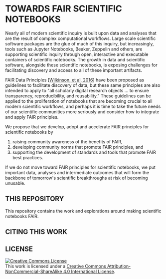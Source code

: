 # TOWARDS FAIR SCIENTIFIC NOTEBOOKS

Nearly all of modern scientific inquiry is built upon data and analyses that are the result of complex computational workflows.  Large scale scientific software packages are the glue of much of this inquiry, but increasingly, tools such as Jupyter Notebooks, Beaker, Zeppelin and others, are supporting scientific inquiry through open, interactive and executable containers of scientific notebooks.  The growth in data and scientific software, alongside these scientific notebooks, is exposing challenges for facilitating discovery and access to all of these important artifacts. 


FAIR Data Principles [[Wilkinson, et al, 2016](http://doi.org/10.1038/sdata.2016.18)] have been proposed as guidelines to facilitate discovery of data, but these same principles are also intended to apply to "all scholarly digital research objects ... to ensure transparency, reproducibility, and reusability."  These guidelines can be applied to the proliferation of notebooks that are becoming crucial to all modern scientific workflows, and perhaps it is time to take the future needs of our scientific communities more seriously and consider how to integrate and apply FAIR principles.

We propose that we develop, adopt and accelerate FAIR principles for scientific notebooks by 

1. raising community awareness of the benefits of FAIR, 
1. developing community norms that promote FAIR principles, and 
1. supporting the development of standards and tools that promote FAIR best practices.  

If we do not move toward FAIR principles for scientific notebooks, we put important data, analyses and intermediate outcomes that will form the backbone of tomorrow's scientific breakthroughs at risk of becoming unusable.

## THIS REPOSITORY

This repository contains the work and explorations around making scientific notebooks FAIR.

## CITING THIS WORK

## LICENSE
<a rel="license" href="http://creativecommons.org/licenses/by-nc-sa/4.0/"><img alt="Creative Commons License" style="border-width:0" src="https://i.creativecommons.org/l/by-nc-sa/4.0/88x31.png" /></a><br />This work is licensed under a <a rel="license" href="http://creativecommons.org/licenses/by-nc-sa/4.0/">Creative Commons Attribution-NonCommercial-ShareAlike 4.0 International License</a>.


